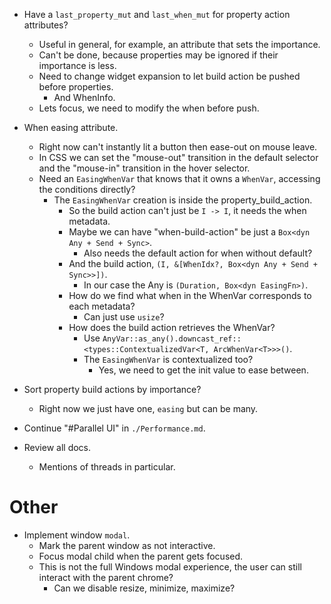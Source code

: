 * Have a `last_property_mut` and `last_when_mut` for property action attributes?
    - Useful in general, for example, an attribute that sets the importance.
    - Can't be done, because properties may be ignored if their importance is less.
    - Need to change widget expansion to let build action be pushed before properties.
        - And WhenInfo.
    - Lets focus, we need to modify the when before push.
* When easing attribute.    
    - Right now can't instantly lit a button then ease-out on mouse leave.
    - In CSS we can set the "mouse-out" transition in the default selector and the "mouse-in" transition in the hover selector.
    - Need an `EasingWhenVar` that knows that it owns a `WhenVar`, accessing the conditions directly?
        - The `EasingWhenVar` creation is inside the property_build_action.
            - So the build action can't just be `I -> I`, it needs the when metadata.
            - Maybe we can have "when-build-action" be just a `Box<dyn Any + Send + Sync>`.
                - Also needs the default action for when without default?
            - And the build action, `(I, &[WhenIdx?, Box<dyn Any + Send + Sync>>])`.
                - In our case the Any is `(Duration, Box<dyn EasingFn>)`.
            - How do we find what when in the WhenVar corresponds to each metadata?
                - Can just use `usize`?
            - How does the build action retrieves the WhenVar?
                - Use `AnyVar::as_any().downcast_ref::<types::ContextualizedVar<T, ArcWhenVar<T>>>()`.
                - The `EasingWhenVar` is contextualized too?
                    - Yes, we need to get the init value to ease between.

* Sort property build actions by importance?
    - Right now we just have one, `easing` but can be many.

* Continue "#Parallel UI" in `./Performance.md`.
* Review all docs.
    - Mentions of threads in particular.

# Other

* Implement window `modal`.
    - Mark the parent window as not interactive.
    - Focus modal child when the parent gets focused.
    - This is not the full Windows modal experience, the user can still interact with the parent chrome?
        - Can we disable resize, minimize, maximize?